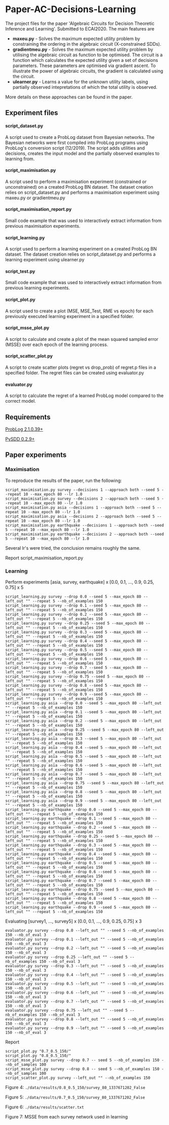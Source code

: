 # Paper-AC-Decisions-Learning

The project files for the paper 'Algebraic Circuits for Decision Theoretic Inference and Learning'. Submitted to ECAI2020.
The main features are 
* **maxeu.py** - Solves the maximum expected utility problem by constraining the ordering in the algebraic circuit (X-constrained SDDs).
* **gradientmeu.py** - Solves the maximum expected utility problem by utilising the algebraic circuit as function to be optimised. The circuit is a function which calculates the expected utility given a set of decisions parameters. These parameters are optimised via gradient ascent. To illustrate the power of algebraic circuits, the gradient is calculated using the circuit.
* **ulearner.py** - Learns a value for the unknown utility labels, using partially observed intepretations of which the total utility is observed.

More details on these approaches can be found in the paper.

## Experiment files

#### script_dataset.py
A script used to create a ProbLog dataset from Bayesian networks. The Bayesian networks were first compiled into ProbLog programs using ProbLog's conversion script (12/2019). The script adds utilities and decisions, creates the input model and the partially observed examples to learning from. 

#### script_maximisation.py
A script used to perform a maximisation experiment (constrained or unconstrained) on a created ProbLog BN dataset.
The dataset creation relies on script_dataset.py and performs a maximisation experiment using maxeu.py or gradientmeu.py

#### script_maximisation_report.py
Small code example that was used to interactively extract information from previous maximisation experiments.

#### script_learning.py
A script used to perform a learning experiment on a created ProbLog BN dataset.
The dataset creation relies on script_dataset.py and performs a learning experiment
using ulearner.py

#### script_test.py
Small code example that was used to interactively extract information from previous learning experiments.

#### script_plot.py
A script used to create a plot (MSE, MSE_Test, RME vs epoch) for each previously executed learning experiment 
in a specified folder.

#### script_msse_plot.py
A script to calculate and create a plot of the mean squared sampled error (MSSE) over each epoch of the learning process.

#### script_scatter_plot.py
A script to create scatter plots (regret vs drop_prob) of regret.p files in a specified folder. The regret files can be 
created using evaluator.py

#### evaluator.py
A script to calculate the regret of a learned ProbLog model compared to the correct model.

## Requirements

[ProbLog 2.1.0.39+](https://dtai.cs.kuleuven.be/problog/)

[PySDD 0.2.9+](https://github.com/wannesm/PySDD)

## Paper experiments

### Maximisation
To reproduce the results of the paper, run the following:
```
script_maximisation.py survey --decisions 1 --approach both --seed 5 --repeat 10 --max_epoch 80 --lr 1.0
script_maximisation.py survey --decisions 2 --approach both --seed 5 --repeat 10 --max_epoch 80 --lr 1.0
script_maximisation.py asia --decisions 1 --approach both --seed 5 --repeat 10 --max_epoch 80 --lr 1.0
script_maximisation.py asia --decisions 2 --approach both --seed 5 --repeat 10 --max_epoch 80 --lr 1.0
script_maximisation.py earthquake --decisions 1 --approach both --seed 5 --repeat 10 --max_epoch 80 --lr 1.0
script_maximisation.py earthquake --decisions 2 --approach both --seed 5 --repeat 10 --max_epoch 80 --lr 1.0
```
Several lr's were tried, the conclusion remains roughly the same.

Report
script_maximisation_report.py

### Learning
Perform experiments [asia, survey, earthquake] x [0.0, 0.1, ..., 0.9, 0.25, 0.75] x 5
```
script_learning.py survey --drop 0.0 --seed 5 --max_epoch 80 --left_out "" --repeat 5 --nb_of_examples 150
script_learning.py survey --drop 0.1 --seed 5 --max_epoch 80 --left_out "" --repeat 5 --nb_of_examples 150
script_learning.py survey --drop 0.2 --seed 5 --max_epoch 80 --left_out "" --repeat 5 --nb_of_examples 150
script_learning.py survey --drop 0.25 --seed 5 --max_epoch 80 --left_out "" --repeat 5 --nb_of_examples 150
script_learning.py survey --drop 0.3 --seed 5 --max_epoch 80 --left_out "" --repeat 5 --nb_of_examples 150
script_learning.py survey --drop 0.4 --seed 5 --max_epoch 80 --left_out "" --repeat 5 --nb_of_examples 150
script_learning.py survey --drop 0.5 --seed 5 --max_epoch 80 --left_out "" --repeat 5 --nb_of_examples 150
script_learning.py survey --drop 0.6 --seed 5 --max_epoch 80 --left_out "" --repeat 5 --nb_of_examples 150
script_learning.py survey --drop 0.7 --seed 5 --max_epoch 80 --left_out "" --repeat 5 --nb_of_examples 150
script_learning.py survey --drop 0.75 --seed 5 --max_epoch 80 --left_out "" --repeat 5 --nb_of_examples 150
script_learning.py survey --drop 0.8 --seed 5 --max_epoch 80 --left_out "" --repeat 5 --nb_of_examples 150
script_learning.py survey --drop 0.9 --seed 5 --max_epoch 80 --left_out "" --repeat 5 --nb_of_examples 150
script_learning.py asia --drop 0.0 --seed 5 --max_epoch 80 --left_out "" --repeat 5 --nb_of_examples 150
script_learning.py asia --drop 0.1 --seed 5 --max_epoch 80 --left_out "" --repeat 5 --nb_of_examples 150
script_learning.py asia --drop 0.2 --seed 5 --max_epoch 80 --left_out "" --repeat 5 --nb_of_examples 150
script_learning.py asia --drop 0.25 --seed 5 --max_epoch 80 --left_out "" --repeat 5 --nb_of_examples 150
script_learning.py asia --drop 0.3 --seed 5 --max_epoch 80 --left_out "" --repeat 5 --nb_of_examples 150
script_learning.py asia --drop 0.4 --seed 5 --max_epoch 80 --left_out "" --repeat 5 --nb_of_examples 150
script_learning.py asia --drop 0.5 --seed 5 --max_epoch 80 --left_out "" --repeat 5 --nb_of_examples 150
script_learning.py asia --drop 0.6 --seed 5 --max_epoch 80 --left_out "" --repeat 5 --nb_of_examples 150
script_learning.py asia --drop 0.7 --seed 5 --max_epoch 80 --left_out "" --repeat 5 --nb_of_examples 150
script_learning.py asia --drop 0.75 --seed 5 --max_epoch 80 --left_out "" --repeat 5 --nb_of_examples 150
script_learning.py asia --drop 0.8 --seed 5 --max_epoch 80 --left_out "" --repeat 5 --nb_of_examples 150
script_learning.py asia --drop 0.9 --seed 5 --max_epoch 80 --left_out "" --repeat 5 --nb_of_examples 150
script_learning.py earthquake --drop 0.0 --seed 5 --max_epoch 80 --left_out "" --repeat 5 --nb_of_examples 150
script_learning.py earthquake --drop 0.1 --seed 5 --max_epoch 80 --left_out "" --repeat 5 --nb_of_examples 150
script_learning.py earthquake --drop 0.2 --seed 5 --max_epoch 80 --left_out "" --repeat 5 --nb_of_examples 150
script_learning.py earthquake --drop 0.25 --seed 5 --max_epoch 80 --left_out "" --repeat 5 --nb_of_examples 150
script_learning.py earthquake --drop 0.3 --seed 5 --max_epoch 80 --left_out "" --repeat 5 --nb_of_examples 150
script_learning.py earthquake --drop 0.4 --seed 5 --max_epoch 80 --left_out "" --repeat 5 --nb_of_examples 150
script_learning.py earthquake --drop 0.5 --seed 5 --max_epoch 80 --left_out "" --repeat 5 --nb_of_examples 150
script_learning.py earthquake --drop 0.6 --seed 5 --max_epoch 80 --left_out "" --repeat 5 --nb_of_examples 150
script_learning.py earthquake --drop 0.7 --seed 5 --max_epoch 80 --left_out "" --repeat 5 --nb_of_examples 150
script_learning.py earthquake --drop 0.75 --seed 5 --max_epoch 80 --left_out "" --repeat 5 --nb_of_examples 150
script_learning.py earthquake --drop 0.8 --seed 5 --max_epoch 80 --left_out "" --repeat 5 --nb_of_examples 150
script_learning.py earthquake --drop 0.9 --seed 5 --max_epoch 80 --left_out "" --repeat 5 --nb_of_examples 150
```

Evaluating [survey1, ..., survey5] x [0.0, 0.1, ..., 0.9, 0.25, 0.75] x 3
```
evaluator.py survey --drop 0.0 --left_out "" --seed 5 --nb_of_examples 150 --nb_of_eval 3
evaluator.py survey --drop 0.1 --left_out "" --seed 5 --nb_of_examples 150 --nb_of_eval 3
evaluator.py survey --drop 0.2 --left_out "" --seed 5 --nb_of_examples 150 --nb_of_eval 3
evaluator.py survey --drop 0.25 --left_out "" --seed 5 --nb_of_examples 150 --nb_of_eval 3
evaluator.py survey --drop 0.3 --left_out "" --seed 5 --nb_of_examples 150 --nb_of_eval 3
evaluator.py survey --drop 0.4 --left_out "" --seed 5 --nb_of_examples 150 --nb_of_eval 3
evaluator.py survey --drop 0.5 --left_out "" --seed 5 --nb_of_examples 150 --nb_of_eval 3
evaluator.py survey --drop 0.6 --left_out "" --seed 5 --nb_of_examples 150 --nb_of_eval 3
evaluator.py survey --drop 0.7 --left_out "" --seed 5 --nb_of_examples 150 --nb_of_eval 3
evaluator.py survey --drop 0.75 --left_out "" --seed 5 --nb_of_examples 150 --nb_of_eval 3
evaluator.py survey --drop 0.8 --left_out "" --seed 5 --nb_of_examples 150 --nb_of_eval 3
evaluator.py survey --drop 0.9 --left_out "" --seed 5 --nb_of_examples 150 --nb_of_eval 3
```

Report
```
script_plot.py "0.7_0.5_150/"
script_plot.py "0.8_0.5_150/"
script_msse_plot.py survey --drop 0.7 -- seed 5 --nb_of_examples 150 --nb_of_samples 100
script_msse_plot.py survey --drop 0.8 -- seed 5 --nb_of_examples 150 --nb_of_samples 100
script_scatter_plot.py survey --left_out "" --nb_of_examples 150
```

Figure 4: `./data/results/0.8_0.5_150/survey_80_1337671202_False`

Figure 5: `./data/results/0.7_0.5_150/survey_80_1337671202_False`

Figure 6: `./data/results/scatter.txt`

Figure 7: MSSE from each survey network used in learning
